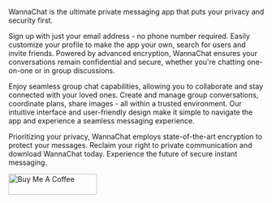 WannaChat is the ultimate private messaging app that puts your privacy and security first.

Sign up with just your email address - no phone number required. Easily customize your profile to make the app your own, search for users and invite friends. Powered by advanced encryption, WannaChat ensures your conversations remain confidential and secure, whether you're chatting one-on-one or in group discussions.

Enjoy seamless group chat capabilities, allowing you to collaborate and stay connected with your loved ones. Create and manage group conversations, coordinate plans, share images - all within a trusted environment. Our intuitive interface and user-friendly design make it simple to navigate the app and experience a seamless messaging experience.

Prioritizing your privacy, WannaChat employs state-of-the-art encryption to protect your messages. Reclaim your right to private communication and download WannaChat today. Experience the future of secure instant messaging.

<a href="https://buymeacoffee.com/xptk" target="_blank"><img src="https://cdn.buymeacoffee.com/buttons/default-orange.png" alt="Buy Me A Coffee" height="41" width="174"></a>
